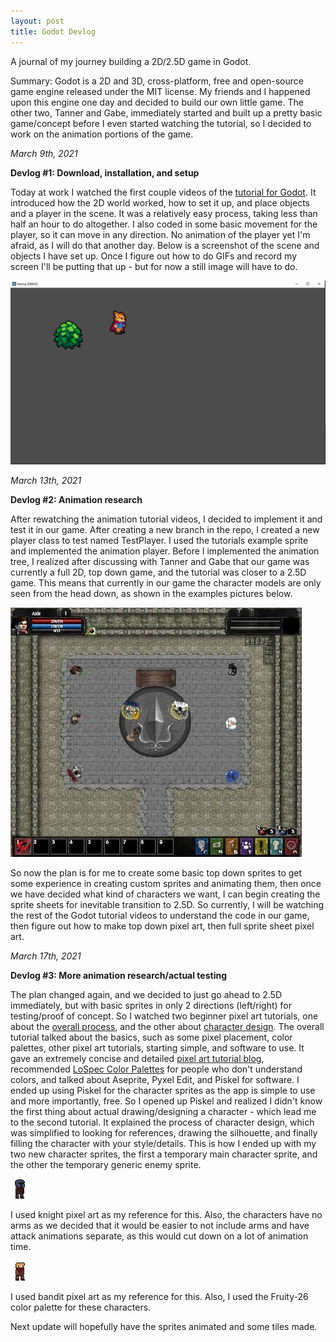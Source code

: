 ```yaml
---
layout: post
title: Godot Devlog
---
```


A journal of my journey building a 2D/2.5D game in Godot.

Summary: Godot is a 2D and 3D, cross-platform, free and open-source game engine released under the MIT license. My friends and I happened upon this engine one day and decided to build our own little game. The other two, Tanner and Gabe, immediately started and built up a pretty basic game/concept before I even started watching the tutorial, so I decided to work on the animation portions of the game.

*March 9th, 2021*

**Devlog #1: Download, installation, and setup**

Today at work I watched the first couple videos of the [tutorial for Godot](https://www.youtube.com/playlist?list=PL9FzW-m48fn2SlrW0KoLT4n5egNdX-W9a). It introduced how the 2D world worked, how to set it up, and place objects and a player in the scene. It was a relatively easy process, taking less than half an hour to do altogether. I also coded in some basic movement for the player, so it can move in any direction. No animation of the player yet I'm afraid, as I will do that another day. Below is a screenshot of the scene and objects I have set up. Once I figure out how to do GIFs and record my screen I'll be putting that up - but for now a still image will have to do.

![GodotAdventures001](/images/GodotAdventures001.PNG)

*March 13th, 2021*

**Devlog #2: Animation research**

After rewatching the animation tutorial videos, I decided to implement it and test it in our game. After creating a new branch in the repo, I created a new player class to test named TestPlayer. I used the tutorials example sprite and implemented the animation player. Before I implemented the animation tree, I realized after discussing with Tanner and Gabe that our game was currently a full 2D, top down game, and the tutorial was closer to a 2.5D game. This means that currently in our game the character models are only seen from the head down, as shown in the examples pictures below.

![GodotAdventures002](/images/GodotAdventures002.jpg)

So now the plan is for me to create some basic top down sprites to get some experience in creating custom sprites and animating them, then once we have decided what kind of characters we want, I can begin creating the sprite sheets for inevitable transition to 2.5D. So currently, I will be watching the rest of the Godot tutorial videos to understand the code in our game, then figure out how to make top down pixel art, then full sprite sheet pixel art.

*March 17th, 2021*

**Devlog #3: More animation research/actual testing**

The plan changed again, and we decided to just go ahead to 2.5D immediately, but with basic sprites in only 2 directions (left/right) for testing/proof of concept. So I watched two beginner pixel art tutorials, one about the [overall process](https://www.youtube.com/watch?v=o_EKrg2fIuc), and the other about [character design](https://www.youtube.com/watch?v=vXm5VjZA4Ys). The overall tutorial talked about the basics, such as some pixel placement, color palettes, other pixel art tutorials, starting simple, and software to use. It gave an extremely concise and detailed [pixel art tutorial blog](https://blog.studiominiboss.com/pixelart), recommended [LoSpec Color Palettes](https://lospec.com/palette-list) for people who don't understand colors, and talked about Aseprite, Pyxel Edit, and Piskel for software. I ended up using Piskel for the character sprites as the app is simple to use and more importantly, free.  So I opened up Piskel and realized I didn't know the first thing about actual drawing/designing a character - which lead me to the second tutorial. It explained the process of character design, which was simplified to looking for references, drawing the silhouette, and finally filling the character with your style/details. This is how I ended up with my two new character sprites, the first a temporary main character sprite, and the other the temporary generic enemy sprite.

![GodotAdventures003](/images/GodotAdventures003.png)

I used knight pixel art as my reference for this. Also, the characters have no arms as we decided that it would be easier to not include arms and have attack animations separate, as this would cut down on a lot of animation time.

![GodotAdventures004](/images/GodotAdventures004.png)

I used bandit pixel art as my reference for this. Also, I used the Fruity-26 color palette for these characters.

Next update will hopefully have the sprites animated and some tiles made.